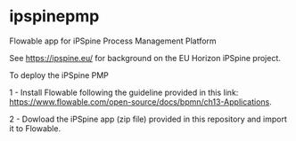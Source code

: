 # ipspinepmp
Flowable app for iPSpine Process Management Platform

See https://ipspine.eu/ for background on the EU Horizon iPSpine project.

To deploy the iPSpine PMP

1 - Install Flowable following the guideline provided in this link: https://www.flowable.com/open-source/docs/bpmn/ch13-Applications.  

2 - Dowload the iPSpine app (zip file) provided in this repository and import it to Flowable.
